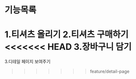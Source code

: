 # 기능목록

1.티셔츠 올리기
2.티셔츠 구매하기
<<<<<<< HEAD
3.장바구니 담기
=======
3.디테일 페이지 보여주기
>>>>>>> feature/detail-page
